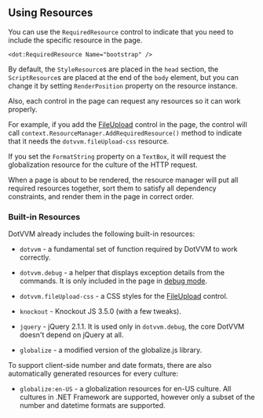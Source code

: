 ## Using Resources

You can use the `RequiredResource` control to indicate that you need to include the specific resource in the page.

```DOTHTML
<dot:RequiredResource Name="bootstrap" />
```

By default, the `StyleResource`s are placed in the `head` section, the `ScriptResource`s are placed at the end of the `body` element, but you can change it by setting `RenderPosition` property on the resource instance.

Also, each control in the page can request any resources so it can work properly. 

For example, if you add the [FileUpload](/docs/controls/builtin/FileUpload/{branch}) control in the page, the control will call `context.ResourceManager.AddRequiredResource()` method to indicate that it needs the `dotvvm.fileUpload-css` resource.

If you set the `FormatString` property on a `TextBox`, it will request the globalization resource for the culture of the HTTP request.

When a page is about to be rendered, the resource manager will put all required resources together, sort them to satisfy all dependency constraints, and render them in the page in correct order.

### Built-in Resources

DotVVM already includes the following built-in resources:

* `dotvvm` - a fundamental set of function required by DotVVM to work correctly.

* `dotvvm.debug` - a helper that displays exception details from the commands. It is only included in the page in [debug mode](/docs/tutorials/basics-configuration/{branch}).

* `dotvvm.fileUpload-css` - a CSS styles for the [FileUpload](/docs/controls/builtin/FileUpload/{branch}) control.

* `knockout` - Knockout JS 3.5.0 (with a few tweaks).

* `jquery` - jQuery 2.1.1. It is used only in `dotvvm.debug`, the core DotVVM doesn't depend on jQuery at all.

* `globalize` - a modified version of the globalize.js library.

To support client-side number and date formats, there are also automatically generated resources for every culture:

* `globalize:en-US` - a globalization resources for en-US culture. All cultures in .NET Framework are supported, 
however only a subset of the number and datetime formats are supported.
